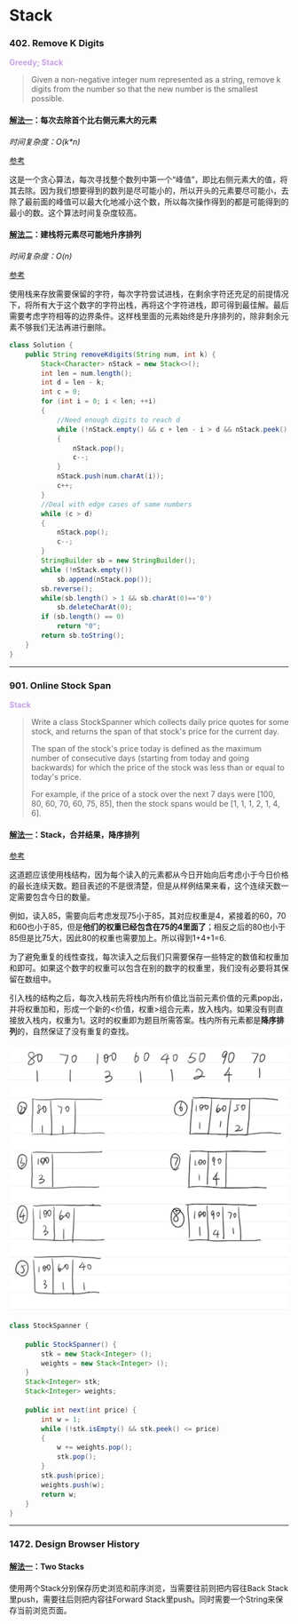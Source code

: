 # Stack

### 402. Remove K Digits
**<font color=#C8A1E6> Greedy; Stack </font>**
>Given a non-negative integer num represented as a string, remove k digits from the number so that the new number is the smallest possible.
#### [解法一](402-Remove-K-Digits/402-Remove-K-Digits.cpp)：每次去除首个比右侧元素大的元素
_时间复杂度：O(k*n)_

[参考](https://leetcode.com/problems/remove-k-digits/discuss/88678/Two-algorithms-with-detailed-explaination)

这是一个贪心算法，每次寻找整个数列中第一个“峰值”，即比右侧元素大的值，将其去除。因为我们想要得到的数列是尽可能小的，所以开头的元素要尽可能小，去除了最前面的峰值可以最大化地减小这个数，所以每次操作得到的都是可能得到的最小的数。这个算法时间复杂度较高。

#### [解法二](402-Remove-K-Digits/402-Remove-K-Digits.java)：建栈将元素尽可能地升序排列

_时间复杂度：O(n)_

[参考](https://leetcode.com/problems/remove-k-digits/discuss/88708/Straightforward-Java-Solution-Using-Stack)

使用栈来存放需要保留的字符，每次字符尝试进栈，在剩余字符还充足的前提情况下，将所有大于这个数字的字符出栈，再将这个字符进栈，即可得到最佳解。最后需要考虑字符相等的边界条件。这样栈里面的元素始终是升序排列的，除非剩余元素不够我们无法再进行删除。

```Java
class Solution {
    public String removeKdigits(String num, int k) {
        Stack<Character> nStack = new Stack<>();
        int len = num.length();
        int d = len - k; 
        int c = 0;
        for (int i = 0; i < len; ++i)
        {
            //Need enough digits to reach d
            while (!nStack.empty() && c + len - i > d && nStack.peek() > num.charAt(i))
            {
                nStack.pop();
                c--;
            }
            nStack.push(num.charAt(i));
            c++;
        }
        //Deal with edge cases of same numbers
        while (c > d)
        {
            nStack.pop();
            c--;
        }
        StringBuilder sb = new StringBuilder();
        while (!nStack.empty())
            sb.append(nStack.pop());
        sb.reverse();
        while(sb.length() > 1 && sb.charAt(0)=='0')
            sb.deleteCharAt(0);
        if (sb.length() == 0)
            return "0";
        return sb.toString();
    }
}
```

---

### 901. Online Stock Span

**<font color=#C8A1E6> Stack </font>**

>Write a class StockSpanner which collects daily price quotes for some stock, and returns the span of that stock's price for the current day.
>
>The span of the stock's price today is defined as the maximum number of consecutive days (starting  from today and going backwards) for which the price of the stock was less than or equal to today's price.
>
>For example, if the price of a stock over the next  7 days were [100, 80, 60, 70, 60, 75, 85], then the stock spans would be [1, 1, 1, 2, 1, 4, 6].

#### [解法一](901-Online-Stock-Span.java)：Stack，合并结果，降序排列

[参考](https://leetcode.com/problems/online-stock-span/solution/)

这道题应该使用栈结构，因为每个读入的元素都从今日开始向后考虑小于今日价格的最长连续天数。题目表述的不是很清楚，但是从样例结果来看，这个连续天数一定需要包含今日的数量。

例如，读入85，需要向后考虑发现75小于85，其对应权重是4，紧接着的60，70和60也小于85，但是**他们的权重已经包含在75的4里面了**；相反之后的80也小于85但是比75大，因此80的权重也需要加上。所以得到1+4+1=6.

为了避免重复的线性查找，每次读入之后我们只需要保存一些特定的数值和权重加和即可。如果这个数字的权重可以包含在别的数字的权重里，我们没有必要将其保留在数组中。

引入栈的结构之后，每次入栈前先将栈内所有价值比当前元素价值的元素pop出，并将权重加和，形成一个新的<价值，权重>组合元素，放入栈内。如果没有则直接放入栈内，权重为1。这时的权重即为题目所需答案。栈内所有元素都是**降序排列**的，自然保证了没有重复的查找。

![图示](https://raw.githubusercontent.com/YuqiZ2020/PicBed/master/img/20200523141444.png)

```Java
class StockSpanner {

    public StockSpanner() {
        stk = new Stack<Integer> ();
        weights = new Stack<Integer> ();
    }
    Stack<Integer> stk;
    Stack<Integer> weights;
    
    public int next(int price) {
        int w = 1;
        while (!stk.isEmpty() && stk.peek() <= price)
        {
            w += weights.pop();
            stk.pop();
        }
        stk.push(price);
        weights.push(w);
        return w;
    }
}
```

---

### 1472. Design Browser History

#### [解法一](1472-Design-Browser-History.java)：Two Stacks
使用两个Stack分别保存历史浏览和前序浏览，当需要往前则把内容往Back Stack里push，需要往后则把内容往Forward Stack里push。同时需要一个String来保存当前浏览页面。